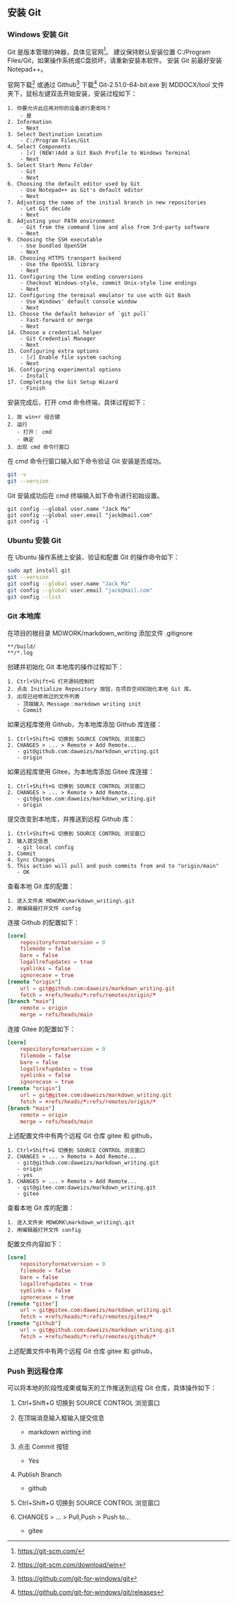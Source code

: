 ## 安装 Git

### Windows 安装 Git

[^git_home]: <https://git-scm.com/>
[^git_down]: <https://git-scm.com/download/win>
[^github_win_home]: <https://github.com/git-for-windows/git>
[^github_win_down]: <https://github.com/git-for-windows/git/releases>

Git 是版本管理的神器，具体见官网[^git_home]。
建议保持默认安装位置 C:/Program Files/Git，如果操作系统或C盘损坏，请重新安装本软件。
安装 Git 前最好安装 Notepad++。

官网下载[^git_down] 或通过 Github[^github_win_home] 下载[^github_win_down]
 Git-2.51.0-64-bit.exe 到 MDDOCX/tool 文件夹下，鼠标左键双击开始安装，安装过程如下：

```plaintext
1. 你要允许此应用对你的设备进行更改吗？
    - 是
2. Information
    - Next
3. Select Destination Location
    - C:/Program Files/Git
4. Select Components
    - [√] (NEW!)Add a Git Bash Profile to Windows Terminal
    - Next
5. Select Start Menu Folder
    - Git
    - Next
6. Choosing the default editor used by Git
    - Use Notepad++ as Git's default editor
    - Next
7. Adjusting the name of the initial branch in new repositories
    - Let Git decide
    - Next
8. Adjusting your PATH environment
    - Git from the command line and also from 3rd-party software
    - Next
9. Choosing the SSH executable
    - Use bundled OpenSSH
    - Next
10. Choosing HTTPS transport backend
    - Use the OpenSSL library
    - Next
11. Configuring the line ending conversions
    - Checkout Windows-style, commit Unix-style line endings
    - Next
12. Configuring the terminal emulator to use with Git Bash
    - Use Windows' default console window
    - Next
13. Choose the default behavior of `git pull`
    - Fast-forward or merge
    - Next
14. Choose a credential helper
    - Git Credential Manager
    - Next
15. Configuring extra options
    - [√] Enable file system caching
    - Next
16. Configuring experimental options
    - Install
17. Completing the Git Setup Wizard
    - Finish
```

安装完成后，打开 cmd 命令终端，具体过程如下：

```plaintext
1. 按 win+r 组合键
2. 运行
   - 打开： cmd
   - 确定
3. 出现 cmd 命令行窗口 
```

在 cmd 命令行窗口输入如下命令验证 Git 安装是否成功。

```bash
git -v
git --version
```

Git 安装成功后在 cmd 终端输入如下命令进行初始设置。

```plaintext
git config --global user.name "Jack Ma"
git config --global user.email "jack@mail.com"
git config -l
```

### Ubuntu 安装 Git

在 Ubuntu 操作系统上安装、验证和配置 Git 的操作命令如下：

```bash
sudo apt install git
git --version
git config --global user.name "Jack Ma"
git config --global user.email "jack@mail.com"
git config --list
```

### Git 本地库

在项目的根目录 MDWORK/markdown_writing 添加文件 .gitignore

```gitignore {.numberLines startFrom="1"}
**/build/
**/*.log
```

创建并初始化 Git 本地库的操作过程如下：

```plaintext
1. Ctrl+Shift+G 打开源码控制栏
2. 点击 Initialize Repository 按钮，在项目空间初始化本地 Git 库。
3. 出现已经修改过的文件列表
   - 顶端输入 Message：markdown writing init
   - Commit
```

如果远程库使用 Github，为本地库添加 Github 库连接：

```plaintext
1. Ctrl+Shift+G 切换到 SOURCE CONTROL 浏览窗口
2. CHANGES > ... > Remote > Add Remote...
   - git@github.com:daweizs/markdown_writing.git
   - origin
```

如果远程库使用 Gitee，为本地库添加 Gitee 库连接：

```plaintext
1. Ctrl+Shift+G 切换到 SOURCE CONTROL 浏览窗口
2. CHANGES > ... > Remote > Add Remote...
   - git@gitee.com:daweizs/markdown_writing.git
   - origin
```

提交改变到本地库，并推送到远程 Github 库：

```plaintext
1. Ctrl+Shift+G 切换到 SOURCE CONTROL 浏览窗口
2. 输入提交信息
   - git local config
3. Commit
4. Sync Changes 
5. This action will pull and push commits from and to "origin/main"
   - OK
```

查看本地 Git 库的配置：

```plaintext
1. 进入文件夹 MDWORK\markdown_writing\.git
2. 用编辑器打开文件 config
```

连接 Github 的配置如下：

```conf {.numberLines startFrom="1"}
[core]
	repositoryformatversion = 0
	filemode = false
	bare = false
	logallrefupdates = true
	symlinks = false
	ignorecase = true
[remote "origin"]
	url = git@github.com:daweizs/markdown_writing.git
	fetch = +refs/heads/*:refs/remotes/origin/*
[branch "main"]
	remote = origin
	merge = refs/heads/main
```

连接 Gitee 的配置如下：

```conf {.numberLines startFrom="1"}
[core]
	repositoryformatversion = 0
	filemode = false
	bare = false
	logallrefupdates = true
	symlinks = false
	ignorecase = true
[remote "origin"]
	url = git@gitee.com:daweizs/markdown_writing.git
	fetch = +refs/heads/*:refs/remotes/origin/*
[branch "main"]
	remote = origin
	merge = refs/heads/main
```







上述配置文件中有两个远程 Git 仓库 gitee 和 github，


```plaintext
1. Ctrl+Shift+G 切换到 SOURCE CONTROL 浏览窗口
2. CHANGES > ... > Remote > Add Remote...
   - git@github.com:daweizs/markdown_writing.git
   - origin
   - yes
3. CHANGES > ... > Remote > Add Remote...
   - git@gitee.com:daweizs/markdown_writing.git
   - gitee
```

查看本地 Git 库的配置：

```plaintext
1. 进入文件夹 MDWORK\markdown_writing\.git
2. 用编辑器打开文件 config
```

配置文件内容如下：

```conf {.numberLines startFrom="1"}
[core]
	repositoryformatversion = 0
	filemode = false
	bare = false
	logallrefupdates = true
	symlinks = false
	ignorecase = true
[remote "gitee"]
	url = git@gitee.com:daweizs/markdown_writing.git
	fetch = +refs/heads/*:refs/remotes/gitee/*
[remote "github"]
	url = git@github.com:daweizs/markdown_writing.git
	fetch = +refs/heads/*:refs/remotes/github/*
```

上述配置文件中有两个远程 Git 仓库 gitee 和 github，



### Push 到远程仓库

可以将本地的阶段性成果或每天的工作推送到远程 Git 仓库，具体操作如下：

1. Ctrl+Shift+G 切换到 SOURCE CONTROL 浏览窗口
2. 在顶端消息输入框输入提交信息
   - markdown wirting init
3. 点击 Commit 按钮
   - Yes
4. Publish Branch
   - github


1. Ctrl+Shift+G 切换到 SOURCE CONTROL 浏览窗口
2. CHANGES > ... > Pull,Push > Push to...
   - gitee












